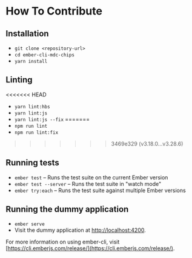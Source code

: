 # How To Contribute

## Installation

* `git clone <repository-url>`
* `cd ember-cli-mdc-chips`
* `yarn install`

## Linting

<<<<<<< HEAD
* `yarn lint:hbs`
* `yarn lint:js`
* `yarn lint:js --fix`
=======
* `npm run lint`
* `npm run lint:fix`
>>>>>>> 3469e329 (v3.18.0...v3.28.6)

## Running tests

* `ember test` – Runs the test suite on the current Ember version
* `ember test --server` – Runs the test suite in "watch mode"
* `ember try:each` – Runs the test suite against multiple Ember versions

## Running the dummy application

* `ember serve`
* Visit the dummy application at [http://localhost:4200](http://localhost:4200).

For more information on using ember-cli, visit [https://cli.emberjs.com/release/](https://cli.emberjs.com/release/).
